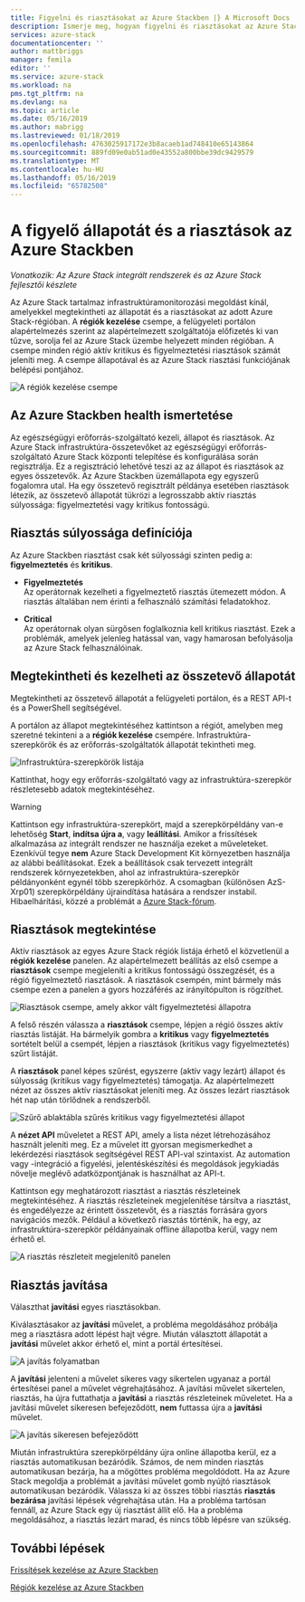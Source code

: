 ```yaml
---
title: Figyelni és riasztásokat az Azure Stackben |} A Microsoft Docs
description: Ismerje meg, hogyan figyelni és riasztásokat az Azure Stackben.
services: azure-stack
documentationcenter: ''
author: mattbriggs
manager: femila
editor: ''
ms.service: azure-stack
ms.workload: na
pms.tgt_pltfrm: na
ms.devlang: na
ms.topic: article
ms.date: 05/16/2019
ms.author: mabrigg
ms.lastreviewed: 01/18/2019
ms.openlocfilehash: 4763025917172e3b8acaeb1ad748410e65143864
ms.sourcegitcommit: 889fd09e0ab51ad0e43552a800bbe39dc9429579
ms.translationtype: MT
ms.contentlocale: hu-HU
ms.lasthandoff: 05/16/2019
ms.locfileid: "65782508"
---
```

# <a name="monitor-health-and-alerts-in-azure-stack"></a>A figyelő állapotát és a riasztások az Azure Stackben

*Vonatkozik: Az Azure Stack integrált rendszerek és az Azure Stack fejlesztői készlete*

Az Azure Stack tartalmaz infrastruktúramonitorozási megoldást kínál, amelyekkel megtekintheti az állapotát és a riasztásokat az adott Azure Stack-régióban. A **régiók kezelése** csempe, a felügyeleti portálon alapértelmezés szerint az alapértelmezett szolgáltatója előfizetés ki van tűzve, sorolja fel az Azure Stack üzembe helyezett minden régióban. A csempe minden régió aktív kritikus és figyelmeztetési riasztások számát jeleníti meg. A csempe állapotával és az Azure Stack riasztási funkciójának belépési pontjához.

![A régiók kezelése csempe](media/azure-stack-monitor-health/image1.png)

## <a name="understand-health-in-azure-stack"></a>Az Azure Stackben health ismertetése

Az egészségügyi erőforrás-szolgáltató kezeli, állapot és riasztások. Az Azure Stack infrastruktúra-összetevőket az egészségügyi erőforrás-szolgáltató Azure Stack központi telepítése és konfigurálása során regisztrálja. Ez a regisztráció lehetővé teszi az az állapot és riasztások az egyes összetevők. Az Azure Stackben üzemállapota egy egyszerű fogalomra utal. Ha egy összetevő regisztrált példánya esetében riasztások létezik, az összetevő állapotát tükrözi a legrosszabb aktív riasztás súlyossága: figyelmeztetési vagy kritikus fontosságú.

## <a name="alert-severity-definition"></a>Riasztás súlyossága definíciója

Az Azure Stackben riasztást csak két súlyossági szinten pedig a: **figyelmeztetés** és **kritikus**.

- **Figyelmeztetés**  
  Az operátornak kezelheti a figyelmeztető riasztás ütemezett módon. A riasztás általában nem érinti a felhasználó számítási feladatokhoz.

- **Critical**  
  Az operátornak olyan sürgősen foglalkoznia kell kritikus riasztást. Ezek a problémák, amelyek jelenleg hatással van, vagy hamarosan befolyásolja az Azure Stack felhasználóinak.


## <a name="view-and-manage-component-health-state"></a>Megtekintheti és kezelheti az összetevő állapotát

Megtekintheti az összetevő állapotát a felügyeleti portálon, és a REST API-t és a PowerShell segítségével.

A portálon az állapot megtekintéséhez kattintson a régiót, amelyben meg szeretné tekinteni a a **régiók kezelése** csempére. Infrastruktúra-szerepkörök és az erőforrás-szolgáltatók állapotát tekintheti meg.

![Infrastruktúra-szerepkörök listája](media/azure-stack-monitor-health/image2.png)

Kattinthat, hogy egy erőforrás-szolgáltató vagy az infrastruktúra-szerepkör részletesebb adatok megtekintéséhez.

> [!WARNING]  
> Kattintson egy infrastruktúra-szerepkört, majd a szerepkörpéldány van-e lehetőség **Start**, **indítsa újra a**, vagy **leállítási**. Amikor a frissítések alkalmazása az integrált rendszer ne használja ezeket a műveleteket. Ezenkívül tegye **nem** Azure Stack Development Kit környezetben használja az alábbi beállításokat. Ezek a beállítások csak tervezett integrált rendszerek környezetekben, ahol az infrastruktúra-szerepkör példányonként egynél több szerepkörhöz. A csomagban (különösen AzS-Xrp01) szerepkörpéldány újraindítása hatására a rendszer instabil. Hibaelhárítási, közzé a problémát a [Azure Stack-fórum](https://aka.ms/azurestackforum).
>

## <a name="view-alerts"></a>Riasztások megtekintése

Aktív riasztások az egyes Azure Stack régiók listája érhető el közvetlenül a **régiók kezelése** panelen. Az alapértelmezett beállítás az első csempe a **riasztások** csempe megjeleníti a kritikus fontosságú összegzését, és a régió figyelmeztető riasztások. A riasztások csempén, mint bármely más csempe ezen a panelen a gyors hozzáférés az irányítópulton is rögzíthet.

![Riasztások csempe, amely akkor vált figyelmeztetési állapotra](media/azure-stack-monitor-health/image3.png)

A felső részén válassza a **riasztások** csempe, lépjen a régió összes aktív riasztás listáját. Ha bármelyik gombra a **kritikus** vagy **figyelmeztetés** sortételt belül a csempét, lépjen a riasztások (kritikus vagy figyelmeztetés) szűrt listáját. 

A **riasztások** panel képes szűrést, egyszerre (aktív vagy lezárt) állapot és súlyosság (kritikus vagy figyelmeztetés) támogatja. Az alapértelmezett nézet az összes aktív riasztásokat jeleníti meg. Az összes lezárt riasztások hét nap után törlődnek a rendszerből.

![Szűrő ablaktábla szűrés kritikus vagy figyelmeztetési állapot](media/azure-stack-monitor-health/alert-view.png)

A **nézet API** műveletet a REST API, amely a lista nézet létrehozásához használt jeleníti meg. Ez a művelet itt gyorsan megismerkedhet a lekérdezési riasztások segítségével REST API-val szintaxist. Az automation vagy -integráció a figyelési, jelentéskészítési és megoldások jegykiadás növelje meglévő adatközpontjának is használhat az API-t.

Kattintson egy meghatározott riasztást a riasztás részleteinek megtekintéséhez. A riasztás részleteinek megjelenítése társítva a riasztást, és engedélyezze az érintett összetevőt, és a riasztás forrására gyors navigációs mezők. Például a következő riasztás történik, ha egy, az infrastruktúra-szerepkör példányainak offline állapotba kerül, vagy nem érhető el.  

![A riasztás részleteit megjelenítő panelen](media/azure-stack-monitor-health/alert-detail.png)

## <a name="repair-alerts"></a>Riasztás javítása

Választhat **javítási** egyes riasztásokban.

Kiválasztásakor az **javítási** művelet, a probléma megoldásához próbálja meg a riasztásra adott lépést hajt végre. Miután választott állapotát a **javítási** művelet akkor érhető el, mint a portál értesítései.

![A javítás folyamatban](media/azure-stack-monitor-health/repair-in-progress.png)

A **javítási** jelenteni a művelet sikeres vagy sikertelen ugyanaz a portál értesítései panel a művelet végrehajtásához.  A javítási művelet sikertelen, riasztás, ha újra futtathatja a **javítási** a riasztás részleteinek műveletet. Ha a javítási művelet sikeresen befejeződött, **nem** futtassa újra a **javítási** művelet.

![A javítás sikeresen befejeződött](media/azure-stack-monitor-health/repair-completed.png)

Miután infrastruktúra szerepkörpéldány újra online állapotba kerül, ez a riasztás automatikusan bezáródik. Számos, de nem minden riasztás automatikusan bezárja, ha a mögöttes probléma megoldódott. Ha az Azure Stack megoldja a problémát a javítási művelet gomb nyújtó riasztások automatikusan bezáródik.  Válassza ki az összes többi riasztás **riasztás bezárása** javítási lépések végrehajtása után. Ha a probléma tartósan fennáll, az Azure Stack egy új riasztást állít elő. Ha a probléma megoldásához, a riasztás lezárt marad, és nincs több lépésre van szükség.

## <a name="next-steps"></a>További lépések

[Frissítések kezelése az Azure Stackben](azure-stack-updates.md)

[Régiók kezelése az Azure Stackben](azure-stack-region-management.md)
